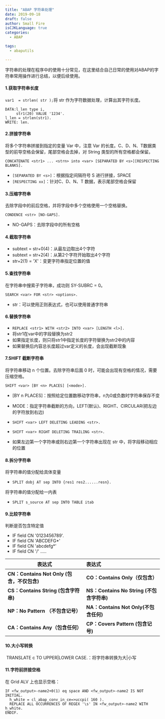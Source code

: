```yaml
---
title: "ABAP 字符串处理"
date: 2019-09-18
draft: false
author: Small Fire
isCJKLanguage: true
categories: 
  - ABAP

tags: 
  - abaputils

---
```


字符串的处理在程序中的使用十分常见，在这里结合自己日常的使用对ABAP的字符串常用操作进行总结，以便后续使用。

#### 1.获取字符串长度

`var1  = strlen( str );`将 str 作为字符数据处理，计算出其字符长度。

```ABAP
DATA:l_len type i,
     str1(20) VALUE '1234'.
l_len = strlen(str1).
WRITE: len.  
```

#### 2.拼接字符串

将多个字符串拼接到指定的变量 Var 中，注意 Var 的长度。C、D、N、T数据类型的前导空格会保留，尾部空格会去掉，对 String 类型的所有空格都会保留。

`CONCATENATE <str1> ... <strn> into <var> [SEPARATED BY <s>][RESPECTING BLANKS].`

- `[SEPARATED BY <s>]`：根据指定间隔符号 S 进行拼接，SPACE
- `[RESPECTING xx]`：针对C、D、N、T 数据，表示尾部空格会保留

#### 3.压缩字符串

去除字段中的前后空格，并将字段中多个空格使用一个空格替换。

`CONDENCE <str> [NO-GAPS].`

- NO-GAPS：去除字段中的所有空格

#### 4.截取字符串

- subtext = str+0(4)：从最左边取出4个字符
- subtext = str+2(4)：从第2个字符开始取出4个字符
- str+2(1) = 'X'：变更字符串指定位置的值

#### 5.查找字符串

在字符串中搜索子字符串，成功则 SY-SUBRC = 0。

`SEARCH <var> FOR <str> <options>.`

- str：可以使用正则表达式，也可以使用普通字符串

#### 6.替换字符串

- `REPLACE <str1> WITH <str2> INTO <var> [LENGTH <l>].`
- 将str1在var中的字段替换为str2
- 如果指定长度，则只将str1中指定长度的字符替换为str2中的内容
- 如果替换后内容总长度超过var定义的长度，会出现截断现象

#### 7.SHIFT 截断字符串

将字符串移动 n 个位置。去除字符串后面 0 时，可能会出现有空格的情况，需要压缩空格。

`SHIFT <var> [BY <n> PLACES] [<mode>].`

- [BY n PLACES]：按照给定位置数移动字符串，n为0或负数时字符串保存不变

- MODE：指定字符串截断的方向，LEFT(默认)、RIGHT、CIRCULAR(把左边的字符放到右边)
- `SHIFT <var> LEFT DELETING LEADING <str>.`
- `SHIFT <var> RIGHT DELETING TRAILING <str>.`
- 如果左边第一个字符串或则右边第一个字符串出现在 str 中，将字段移动相应的位置

#### 8.拆分字符串

将字符串的值分配给具体变量

- `SPLIT dobj AT sep INTO {res1 res2......resn}.` 

将字符串的值分配给一内表

- `SPLIT s_source AT sep INTO TABLE itab`

#### 9.比较字符串

判断是否包含特定值

- IF field CN '0123456789'.
- IF field CN 'ABCDEFG*' 
- IF field CN 'abcdefg*'
- IF field CN '/' .....

| 表达式                                     | 表达式                                    |
| ------------------------------------------ | :---------------------------------------- |
| **CN：Contains Not Only (包含，不仅包含)** | **CO：Contains Only（仅包含）**           |
| **CS：Contains String (包含字符串)**       | **NS：Contains No String (不包含字符串)** |
| **NP：No Pattern （不包含记号）**          | **NA：Contains Not Only(不包含任何)**     |
| **CA：Contains Any（包含任何）**           | **CP：Covers Pattern (包含记号)**         |

#### 10.大小写转换

​	TRANSLATE c TO UPPER|LOWER CASE.：将字符串转换为大|小写

#### 11.字符前拼接空格

在 Grid ALV 上也显示空格：

```ABAP
IF <fw_output>-name2+0(1) eq space AND <fw_output>-name2 IS NOT INITIAL.
  h_white = cl_abap_conv_in_ce=>uccpi( 160 ).
  REPLACE ALL OCCURRENCES OF REGEX '\s' IN <fw_output>-name2 WITH h_white.
ENDIF.
```

